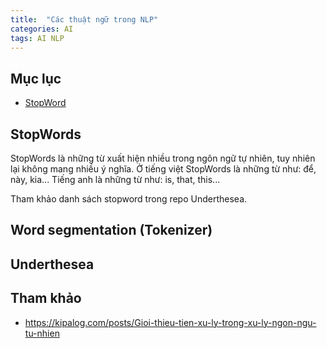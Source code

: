 ```yaml
---
title:  "Các thuật ngữ trong NLP"
categories: AI 
tags: AI NLP
---
```

## Mục lục
- [StopWord](#stopwords)



## StopWords
StopWords là những từ xuất hiện nhiều trong ngôn ngữ tự nhiên, tuy nhiên lại không mang nhiều ý nghĩa. Ở tiếng việt StopWords là những từ như: để, này, kia... Tiếng anh là những từ như: is, that, this... 

Tham khảo danh sách stopword trong repo Underthesea.

## Word segmentation (Tokenizer)

## Underthesea



## Tham khảo
- https://kipalog.com/posts/Gioi-thieu-tien-xu-ly-trong-xu-ly-ngon-ngu-tu-nhien
